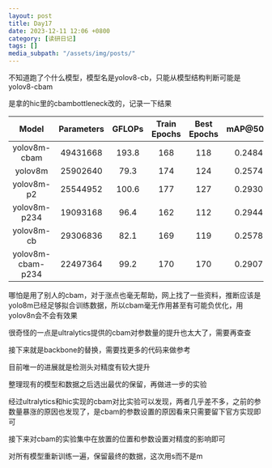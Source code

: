 ```yaml
---
layout: post
title: Day17
date: 2023-12-11 12:06 +0800
category: [读研日记]
tags: []
media_subpath: "/assets/img/posts/"
---
```


不知道跑了个什么模型，模型名是yolov8-cb，只能从模型结构判断可能是yolov8-cbam

是拿的hic里的cbambottleneck改的，记录一下结果

|Model            |Parameters|GFLOPs|Train Epochs  |Best Epochs   |mAP@50:95| mAP50 |
|:---:            |:---:     |:---: |:---:         |:---:         |:---:    |:---:  |
|yolov8m-cbam     |49431668  |193.8 |168           |118           |0.24842  |0.41506|
|yolov8m          |25902640  |79.3  |174           |124           |0.25743  |0.42222|
|yolov8m-p2       |25544952  |100.6 |177           |127           |0.29308  |0.47413|
|yolov8m-p234     |19093168  |96.4  |162           |112           |0.29442  |0.47566|
|yolov8m-cb       |29306836  |82.1  |169           |119           |0.25789  |0.42233|
|yolov8m-cbam-p234|22497364  |99.2  |170           |170           |0.29072  |0.47285|

哪怕是用了别人的cbam，对于涨点也毫无帮助，网上找了一些资料，推断应该是yolo8m已经足够拟合训练数据，所以cbam毫无作用甚至有可能负优化，用 yolov8n会不会有效果

很奇怪的一点是ultralytics提供的cbam对参数量的提升也太大了，需要再查查

接下来就是backbone的替换，需要找更多的代码来做参考

目前唯一的进展就是检测头对精度有较大提升

整理现有的模型和数据之后选出最优的保留，再做进一步的实验

经过ultralytics和hic实现的cbam对比实验可以发现，两者几乎差不多，之前的参数量暴涨的原因也发现了，是cbam的参数设置的原因看来只需要留下官方实现即可

接下来对cbam的实验集中在放置的位置和参数设置对精度的影响即可

对所有模型重新训练一遍，保留最终的数据，这次用s而不是m
